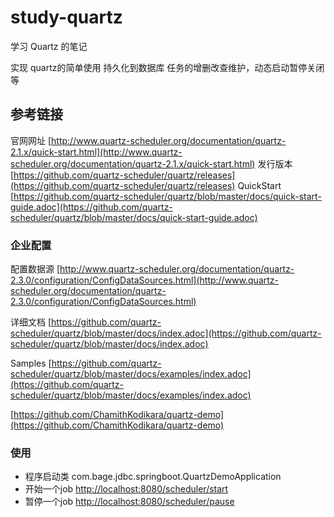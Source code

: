 # study-quartz  #
学习 Quartz 的笔记

实现 quartz的简单使用
持久化到数据库
任务的增删改查维护，动态启动暂停关闭等

## 参考链接 ##

官网网址 [http://www.quartz-scheduler.org/documentation/quartz-2.1.x/quick-start.html](http://www.quartz-scheduler.org/documentation/quartz-2.1.x/quick-start.html)
发行版本 [https://github.com/quartz-scheduler/quartz/releases](https://github.com/quartz-scheduler/quartz/releases)
QuickStart [https://github.com/quartz-scheduler/quartz/blob/master/docs/quick-start-guide.adoc](https://github.com/quartz-scheduler/quartz/blob/master/docs/quick-start-guide.adoc)

### 企业配置 ###
配置数据源 [http://www.quartz-scheduler.org/documentation/quartz-2.3.0/configuration/ConfigDataSources.html](http://www.quartz-scheduler.org/documentation/quartz-2.3.0/configuration/ConfigDataSources.html)

详细文档 [https://github.com/quartz-scheduler/quartz/blob/master/docs/index.adoc](https://github.com/quartz-scheduler/quartz/blob/master/docs/index.adoc)

Samples [https://github.com/quartz-scheduler/quartz/blob/master/docs/examples/index.adoc](https://github.com/quartz-scheduler/quartz/blob/master/docs/examples/index.adoc)

[https://github.com/ChamithKodikara/quartz-demo](https://github.com/ChamithKodikara/quartz-demo)


### 使用 ###
- 程序启动类 com.bage.jdbc.springboot.QuartzDemoApplication
- 开始一个job [http://localhost:8080/scheduler/start](http://localhost:8080/scheduler/start)
- 暂停一个job [http://localhost:8080/scheduler/pause](http://localhost:8080/scheduler/pause)